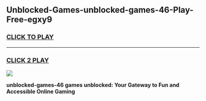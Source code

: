 
## Unblocked-Games-unblocked-games-46-Play-Free-egxy9
<h3>
<a href="https://premium76.site?title=unblocked-games-46&ref=21A">CLICK TO PLAY</a></h3>
<hr>

<h3>
<a href="https://premium76.site?title=unblocked-games-46&ref=21A">CLICK 2 PLAY</a>
  
</h3>

<a href="https://premium76.site?title=unblocked-games-46&ref=21A"><img src="https://clearcache.store/games.png"></a>


**unblocked-games-46 games unblocked: Your Gateway to Fun and Accessible Online Gaming**
